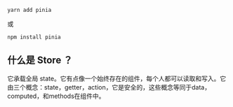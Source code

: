 `yarn add pinia`

或

`npm install pinia`

## 什么是 Store ？

它承载全局 state。它有点像一个始终存在的组件，每个人都可以读取和写入。它由三个概念：state，getter，action，它是安全的，这些概念等同于data，computed，和methods在组件中。

